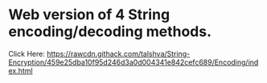 # Web version of 4 String encoding/decoding methods.
Click Here: https://rawcdn.githack.com/talshva/String-Encryption/459e25dba10f95d246d3a0d004341e842cefc689/Encoding/index.html
